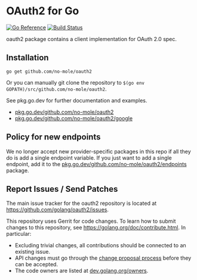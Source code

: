 # OAuth2 for Go

[![Go Reference](https://pkg.go.dev/badge/github.com/no-mole/oauth2.svg)](https://pkg.go.dev/github.com/no-mole/oauth2)
[![Build Status](https://travis-ci.org/golang/oauth2.svg?branch=master)](https://travis-ci.org/golang/oauth2)

oauth2 package contains a client implementation for OAuth 2.0 spec.

## Installation

~~~~
go get github.com/no-mole/oauth2
~~~~

Or you can manually git clone the repository to
`$(go env GOPATH)/src/github.com/no-mole/oauth2`.

See pkg.go.dev for further documentation and examples.

* [pkg.go.dev/github.com/no-mole/oauth2](https://pkg.go.dev/github.com/no-mole/oauth2)
* [pkg.go.dev/github.com/no-mole/oauth2/google](https://pkg.go.dev/github.com/no-mole/oauth2/google)

## Policy for new endpoints

We no longer accept new provider-specific packages in this repo if all
they do is add a single endpoint variable. If you just want to add a
single endpoint, add it to the
[pkg.go.dev/github.com/no-mole/oauth2/endpoints](https://pkg.go.dev/github.com/no-mole/oauth2/endpoints)
package.

## Report Issues / Send Patches

The main issue tracker for the oauth2 repository is located at
https://github.com/golang/oauth2/issues.

This repository uses Gerrit for code changes. To learn how to submit changes to
this repository, see https://golang.org/doc/contribute.html. In particular:

* Excluding trivial changes, all contributions should be connected to an existing issue.
* API changes must go through the [change proposal process](https://go.dev/s/proposal-process) before they can be accepted.
* The code owners are listed at [dev.golang.org/owners](https://dev.golang.org/owners#:~:text=x/oauth2).
